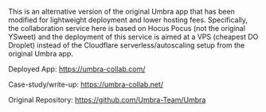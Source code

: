 This is an alternative version of the original Umbra app that has been modified for lightweight deployment and lower hosting fees. Specifically, the collaboration service here is based on Hocus Pocus (not the original YSweet) and the deployment of this service is aimed at a VPS (cheapest DO Droplet) instead of the Cloudflare serverless/autoscaling setup from the original Umbra app.

Deployed App: https://umbra-collab.com/

Case-study/write-up: https://umbra-collab.net/ 

Original Repository: https://github.com/Umbra-Team/Umbra 
